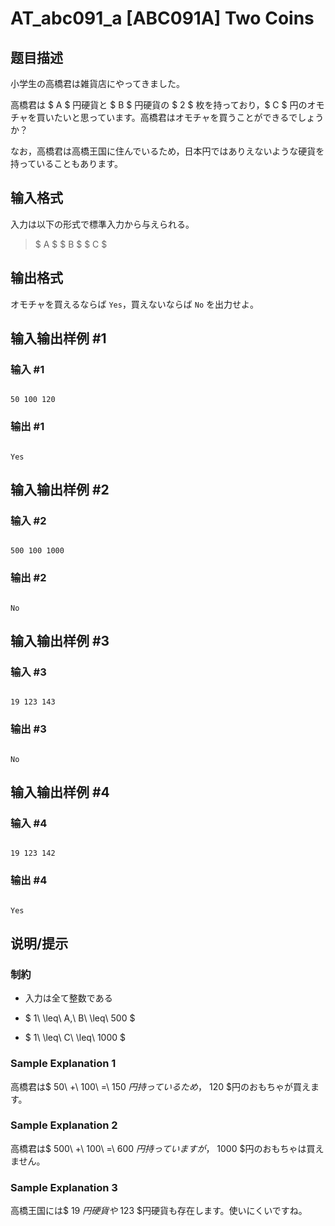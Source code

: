# AT_abc091_a [ABC091A] Two Coins

## 题目描述

[problemUrl]: https://atcoder.jp/contests/abc091/tasks/abc091_a

小学生の高橋君は雑貨店にやってきました。

高橋君は $ A $ 円硬貨と $ B $ 円硬貨の $ 2 $ 枚を持っており，$ C $ 円のオモチャを買いたいと思っています。高橋君はオモチャを買うことができるでしょうか？

なお，高橋君は高橋王国に住んでいるため，日本円ではありえないような硬貨を持っていることもあります。

## 输入格式

入力は以下の形式で標準入力から与えられる。

> $ A $ $ B $ $ C $

## 输出格式

オモチャを買えるならば `Yes`，買えないならば `No` を出力せよ。

## 输入输出样例 #1

### 输入 #1

```
50 100 120
```

### 输出 #1

```
Yes
```

## 输入输出样例 #2

### 输入 #2

```
500 100 1000
```

### 输出 #2

```
No
```

## 输入输出样例 #3

### 输入 #3

```
19 123 143
```

### 输出 #3

```
No
```

## 输入输出样例 #4

### 输入 #4

```
19 123 142
```

### 输出 #4

```
Yes
```

## 说明/提示

### 制約

- 入力は全て整数である
- $ 1\ \leq\ A,\ B\ \leq\ 500 $
- $ 1\ \leq\ C\ \leq\ 1000 $

### Sample Explanation 1

高橋君は$ 50\ +\ 100\ =\ 150 $円持っているため，$ 120 $円のおもちゃが買えます。

### Sample Explanation 2

高橋君は$ 500\ +\ 100\ =\ 600 $円持っていますが，$ 1000 $円のおもちゃは買えません。

### Sample Explanation 3

高橋王国には$ 19 $円硬貨や$ 123 $円硬貨も存在します。使いにくいですね。